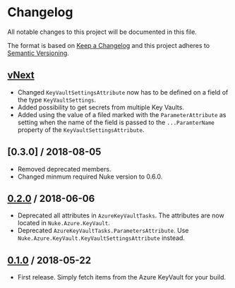 # Changelog
All notable changes to this project will be documented in this file.

The format is based on [Keep a Changelog](http://keepachangelog.com/en/1.0.0/)
and this project adheres to [Semantic Versioning](http://semver.org/spec/v2.0.0.html).

## [vNext]
- Changed `KeyVaultSettingsAttribute` now has to be defined on a field of the type `KeyVaultSettings`.
- Added possibility to get secrets from multiple Key Vaults.
- Added using the value of a filed marked with the `ParameterAttribute` as setting when the name of the field is passed to the `...ParamterName` property of the `KeyVaultSettingsAttribute`.
## [0.3.0] / 2018-08-05
- Removed deprecated members.
- Changed minmum required Nuke version to 0.6.0.
## [0.2.0] / 2018-06-06
- Deprecated all attributes in `AzureKeyVaultTasks`. The attributes are now located in `Nuke.Azure.KeyVault`.
- Deprecated `AzureKeyVaultTasks.ParametersAttribute`. Use `Nuke.Azure.KeyVault.KeyVaultSettingsAttribute` instead.

## [0.1.0] / 2018-05-22
- First release. Simply fetch items from the Azure KeyVault for your build.

[vNext]: https://github.com/nuke-build/azure-keyvault/compare/0.3.0...HEAD
[0.3.1]: https://github.com/nuke-build/azure-keyvault/compare/0.2.0...0.3.0
[0.2.0]: https://github.com/nuke-build/azure-keyvault/compare/0.1.0...0.2.0
[0.1.0]: https://github.com/nuke-build/azure-keyvault/tree/0.1.0

